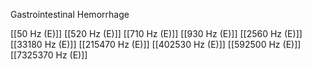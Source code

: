 Gastrointestinal Hemorrhage

[[50 Hz (E)]]
[[520 Hz (E)]]
[[710 Hz (E)]]
[[930 Hz (E)]]
[[2560 Hz (E)]]
[[33180 Hz (E)]]
[[215470 Hz (E)]]
[[402530 Hz (E)]]
[[592500 Hz (E)]]
[[7325370 Hz (E)]]